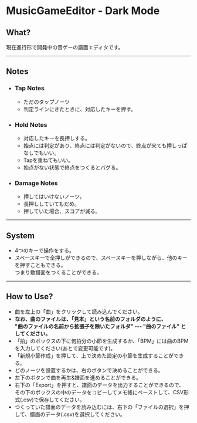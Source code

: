 # MusicGameEditor - Dark Mode

## What?
現在進行形で開発中の音ゲーの譜面エディタです。

---

## Notes
* ### Tap Notes
    * ただのタップノーツ
    * 判定ラインにきたときに、対応したキーを押す。

* ### Hold Notes
    * 対応したキーを長押しする。
    * 始点には判定があり、終点には判定がないので、終点が来ても押しっぱなしでもいい。
    * Tapを重ねてもいい。
    * 始点がない状態で終点をつくるとバグる。

* ### Damage Notes
    * 押してはいけないノーツ。
    * 長押ししていてもだめ。
    * 押していた場合、スコアが減る。

---

## System
* 4つのキーで操作をする。
* スペースキーで全押しができるので、スペースキーを押しながら、他のキーを押すこともできる。<br>
  つまり敷譜面をつくることができる。

---

## How to Use?
* 曲を左上の「曲」をクリックして読み込んでください。
* <strong>なお、曲のファイルは、「見本」という名前のフォルダのように、<br>
  "曲のファイルの名前から拡張子を除いたフォルダ" --- "曲のファイル" としてください。</strong>
* 「拍」のボックスの下に何拍分の小節を生成するか、「BPM」には曲のBPMを入力してください(あとで変更可能です)。
* 「新規小節作成」を押して、上で決めた設定の小節を生成することができる。
* どのノーツを設置するかは、右のボタンで決めることができる。
* 左下のボタンで曲を再生&譜面を進めることができる。
* 右下の「Export」を押すと、譜面のデータを出力することができるので、<br>
  その下のボックスの中のデータをコピーしてメモ帳にペーストして、CSV形式(.csv)で保存してください。
* つくっていた譜面のデータを読み込むには、右下の「ファイルの選択」を押して、譜面のデータ(.csv)を選択してください。